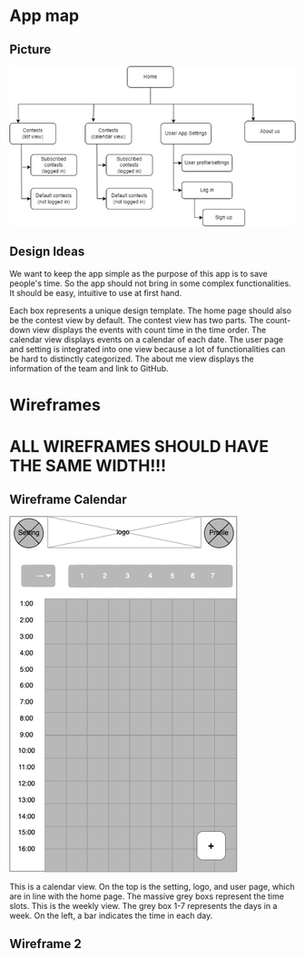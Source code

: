 # App map
## Picture
![My image](./ux-design/appmap.png)

## Design Ideas
We want to keep the app simple as the purpose of this app is to save people's time. So the app should not bring in some complex functionalities. It should be easy, intuitive to use at first hand.

Each box represents a unique design template. The home page should also be the contest view by default. The contest view has two parts. The count-down view displays the events with count time in the time order. The calendar view displays events on a calendar of each date. The user page and setting is integrated into one view because a lot of functionalities can be hard to distinctly categorized. The about me view displays the information of the team and link to GitHub.

# Wireframes

# ALL WIREFRAMES SHOULD HAVE THE SAME WIDTH!!!

## Wireframe Calendar

![My image](./ux-design/wireframe/Wireframe-Calendar.png)

This is a calendar view. On the top is the setting, logo, and user page, which are in line with the home page. The massive grey boxs represent the time slots. This is the weekly view. The grey box 1-7 represents the days in a week. On the left, a bar indicates the time in each day. 

## Wireframe 2